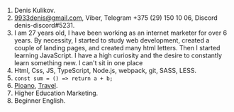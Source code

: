 1. Denis Kulikov.
2. 9933denis@gmail.com, Viber, Telegram +375 (29) 150 10 06, Discord denis-discord#5231.
3. I am 27 years old, I have been working as an internet marketer for over 6 years. By necessity, I started to study web development, created a couple of landing pages, and created many html letters. Then I started learning JavaScript. I have a high curiosity and the desire to constantly learn something new. I can't sit in one place
4. Html, Css, JS, TypeScript, Node.js, webpack, git, SASS, LESS.
5. `const sum = () => return a + b;`
6. [Pioano](https://rolling-scopes-school.github.io/denis-githuber-JSFE2021Q1/virtual-piano/), [Travel](https://rolling-scopes-school.github.io/denis-githuber-JSFEPRESCHOOL2022Q2/travel/).
7. Higher Education Marketing.
8. Beginner English.